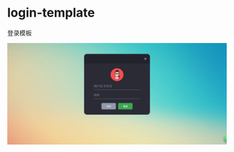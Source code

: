 # login-template
登录模板

![image](https://github.com/maohuangyan/login-template/raw/master/image/login_demo.png)